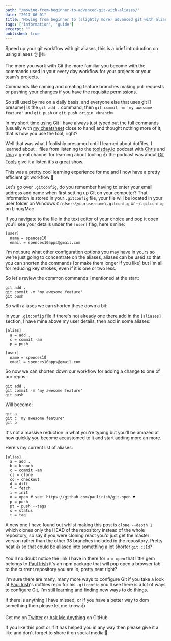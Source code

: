 ```yaml
---
path: "/moving-from-beginner-to-advanced-git-with-aliases/"
date: "2017-06-01"
title: "Moving from beginner to (slightly more) advanced git with aliases."
tags: ['information', 'guide']
excerpt: ""
published: true
---
```


Speed up your git workflow with git aliases, this is a brief
introduction on using aliases 👌🚀👍

The more you work with Git the more familiar you become with the
commands used in your every day workflow for your projects or your
team's projects.

Commands like naming and creating feature branches making pull
requests or pushing your changes if you have the requisite
permissions.

So still used by me on a daily basis, and everyone else that uses git
[I presume] is the `git add .` command, then
`git commit -m 'my awesome feature'` and `git push` or
`git push origin <branch>`

In my short time using Git I have always just typed out the full
commands [usually with [my cheatsheet][git-cheatsheet] close to hand]
and thought nothing more of it, that is how you use the tool, right?

Well that was what I foolishly presumed until I learned about
dotfiles, I learned about `.` files from listening to the
[toolsday.io][toolsday] podcast with [Chris][chris] and [Una][una] a
great channel for learning about tooling 👍 the podcast was about [Git
Tools][git-tools] give it a listen it's a great show.

This was a pretty cool learning experience for me and I now have a
pretty efficient git workflow 🚀

Let's go over `.gitconfig`, do you remember having to enter your email
address and name when first setting up Git on your computer? That
information is stored in your `.gitconfig` file, your file will be
located in your user folder on Windows
`C:\Users\yourusername\.gitconfig` or `~/.gitconfig` on Linux/Mac

If you navigate to the file in the text editor of your choice and pop
it open you'll see your details under the `[user]` flag, here's mine:

```shell
[user]
  name = spences10
  email = spences10apps@gmail.com
```

I'm not sure what other configuration options you may have in yours so
we're just going to concentrate on the aliases, aliases can be used so
that you can shorten the commands [or make them longer if you like]
but I'm all for reducing key strokes, even if it is one or two less.

So let's review the common commands I mentioned at the start:

```shell
git add .
git commit -m 'my awesome feature'
git push
```

So with aliases we can shorten these down a bit:

In your `.gitconfig` file if there's not already one there add in the
`[aliases]` section, I have mine above my user details, then add in
some aliases:

```shell
[alias]
  a = add .
  c = commit -am
  p = push

[user]
  name = spences10
  email = spences10apps@gmail.com
```

So now we can shorten down our workflow for adding a change to one of
our repos:

```shell
git add .
git commit -m 'my awesome feature'
git push
```

Will become:

```shell
git a
git c 'my awesome feature'
git p
```

It's not a massive reduction in what you're typing but you'll be
amazed at how quickly you become accustomed to it and start adding
more an more.

Here's my current list of aliases:

```shell
[alias]
  a = add .
  b = branch
  c = commit -am
  cl = clone
  co = checkout
  d = diff
  f = fetch
  i = init
  o = open # see: https://github.com/paulirish/git-open ♥
  p = push
  pt = push --tags
  s = status
  t = tag
```

A new one I have found out whilst making this post is
`clone --depth 1` which clones only the HEAD of the repository instead
of the whole repository, so say if you were cloning react you'd just
get the master version rather than the other 38 branches included in
the repository. Pretty neat 👍 so that could be aliased into something
a lot shorter `git cl1d`?

You'll no doubt notice the link I have in there for `o = open` that
little gem belongs to [Paul Irish][pi] it's an npm package that will
pop open a browser tab to the current repository you are in, pretty
neat right?

I'm sure there are many, many more ways to configure Git if you take a
look at [Paul Irish][pidf]'s dotfiles repo for his `.gitconfig` you'll
see there is a lot of ways to configure Git, I'm still learning and
finding new ways to do things.

If there is anything I have missed, or if you have a better way to dom
something then please let me know 👍

Get me on [Twitter][sdt] or [Ask Me Anything][ama] on GitHub

If you like this post or if it has helped you in any way then please
give it a like and don't forget to share it on social media 🙌

<!--Links-->

[git-cheatsheet]: https://github.com/spences10/cheat-sheets/blob/master/git.md
[toolsday]: http://www.toolsday.io/
[chris]: http://twitter.com/chrisdhanaraj
[una]: http://twitter.com/una
[git-tools]: http://www.toolsday.io/episodes/git.html
[pi]: https://github.com/paulirish
[pidf]: https://github.com/paulirish/dotfiles/blob/master/.gitconfig
[sdt]: https://twitter.com/ScottDevTweets
[ama]: https://github.com/spences10/ama
